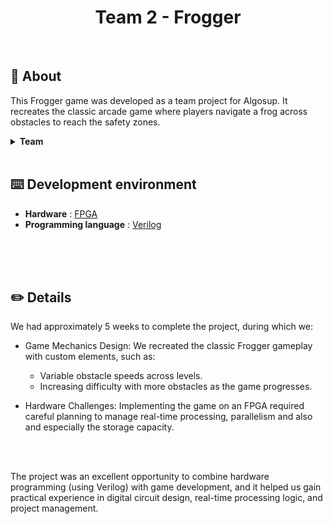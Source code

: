 <h1 style="text-align: center">Team 2 - Frogger</h1>
<br>

## 📖 About
This Frogger game was developed as a team project for Algosup. It recreates the classic arcade game where players navigate a frog across obstacles to reach the safety zones.

<details>
    <summary><b>Team</b></summary>

|                                                                                              | Name                | Role                | Links |           
|----------------------------------------------------------------------------------------------|---------------------|---------------------|-------------------------------------------------------------------------------------------------------------------------|
| <img src="https://ca.slack-edge.com/T07N4K3NA3Z-U07P7V3H7ME-g3ffdd245b21-512" width="120px"> | DESPEAUX Guillaume  | **Project Manager**     | [LinkedIn](https://www.linkedin.com/in/guillaume-despaux/)            \| [GitHub](https://github.com/GuillaumeDespaux)    |
| <img src="https://ca.slack-edge.com/T07N4K3NA3Z-U07NXSFUWN5-bf32653b7de6-192" width="120px"> | POLARD Vianney      | **Program Manager**     | [LinkedIn](https://www.linkedin.com/in/vianney-polard-44173a273/)     \| [GitHub](https://github.com/4tinley)             |
| <img src="https://ca.slack-edge.com/T07N4K3NA3Z-U07NK3NMANP-gea5dac389e4-192" width="120px"> | LEFIN Mattéo        | **Technical Leader**    | [LinkedIn](https://www.linkedin.com/in/matt%C3%A9o-lefin-380272293/)  \| [GitHub](https://github.com/Mattstar64)          |
| <img src="https://ca.slack-edge.com/T07N4K3NA3Z-U07NK6M6QKU-638f89f6b3fc-512" width="120px"> | CAILLEAU Habi       | **Software Engineer**   | [LinkedIn](https://www.linkedin.com/in/habi-cailleau-3b72b5293/)      \| [GitHub](https://github.com/habicll)             |
| <img src="https://ca.slack-edge.com/T07N4K3NA3Z-U07NK3N9ZRR-b41afb16698e-192" width="120px"> | BOPP Alexandre      | **Software Engineer**   | [LinkedIn](https://www.linkedin.com/in/alexandre-bopp-682a97250/)     \| [GitHub](https://github.com/Boppalex)            |
| <img src="https://ca.slack-edge.com/T07N4K3NA3Z-U07NK6MCR0A-g4cac1c20a04-192" width="120px"> | ADAM Enoal          | **Quality Insurance**   | [LinkedIn](https://www.linkedin.com/in/enoal-adam-02552932a/)         \| [GitHub](https://github.com/EnoGame29)           |
| <img src="https://ca.slack-edge.com/T07N4K3NA3Z-U07P80DRE1W-4c0061bbe725-192" width="120px"> | MEGNAN Lucas        | **Technical Writer**    | [LinkedIn](https://www.linkedin.com/in/lucas-megnan/)                 \| [GitHub](https://github.com/LucasMegnan)         |

</details>
<br>

## ⌨️ Development environment
- **Hardware** : [FPGA](./documents/functional/readmeExtentions/fpga.md)
- **Programming language** : [Verilog](./documents/functional/readmeExtentions/verilog.md)
<br>
<br>
<br>

## ✏️ Details
We had approximately 5 weeks to complete the project, during which we:

- Game Mechanics Design: We recreated the classic Frogger gameplay with custom elements, such as:

  - Variable obstacle speeds across levels.
  - Increasing difficulty with more obstacles as the game progresses.

- Hardware Challenges: Implementing the game on an FPGA required careful planning to manage real-time processing, parallelism and also and especially the storage capacity.
<br>
<br>

The project was an excellent opportunity to combine hardware programming (using Verilog) with game development, and it helped us gain practical experience in digital circuit design, real-time processing logic, and project management.
<br>
<br>
<br>